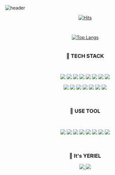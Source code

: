 ![header](https://capsule-render.vercel.app/api?type=waving&color=0:006888,100:089E99&text=YERIEL%20RYU&fontColor=ffffff&height=163&animation=twinkling&fontAlign=82&fontAlignY=35&fontSize=45)


<div align='center'>


[![Hits](https://hits.seeyoufarm.com/api/count/incr/badge.svg?url=https%3A%2F%2Fgithub.com%2FYERIEL-RYU%2Fhit-counter&count_bg=%23FFA8A8&title_bg=%23FF8AAE&icon=hey.svg&icon_color=%23E7E7E7&title=hits&edge_flat=true)](https://github.com/YERIEL-RYU)

  
<br />
  
[![Top Langs](https://github-readme-stats.vercel.app/api/top-langs/?username=YERIEL-RYU&layout=compact)](https://github.com/YERIEL-RYU/github-readme-stats)
<br />
<br />
  
  <h3>🎱 TECH STACK </h3>
<br />
  
  <img src="https://img.shields.io/badge/React-61DAFB?style=flat-square&logo=React&logoColor=white"/>  <img src="https://img.shields.io/badge/JavaScript-F7DF1E?style=flat-square&logo=JavaScript&logoColor=white"/>  <img src="https://img.shields.io/badge/Redux-764ABC?style=flat-square&logo=Redux&logoColor=white"/> <img src="https://img.shields.io/badge/MaterialUI-007FFF?style=flat-square&logo=MUI&logoColor=white"/> <img src="https://img.shields.io/badge/CSS-1572B6?style=flat-square&logo=CSS3&logoColor=white"/> <img src="https://img.shields.io/badge/StyledComponents-F7B500?style=flat-square&logo=styledcomponents&logoColor=white"/> <img src="https://img.shields.io/badge/HTML5-E34F26?style=flat-square&logo=HTML5&logoColor=white"/> <img src="https://img.shields.io/badge/jQuery-0769AD?style=flat-square&logo=jQuery&logoColor=white"/> 
<br />
  
  <img src="https://img.shields.io/badge/Python-3776AB?style=flat-square&logo=Python&logoColor=white"/> <img src="https://img.shields.io/badge/Node.js-339933?style=flat-square&logo=Node.js&logoColor=white"/> <img src="https://img.shields.io/badge/Django-092E20?style=flat-square&logo=Django&logoColor=white"/> <img src="https://img.shields.io/badge/ApolloGraphQL-311C87?style=flat-square&logo=ApolloGraphQL&logoColor=white"/> <img src="https://img.shields.io/badge/Docker-2496ED?style=flat-square&logo=Docker&logoColor=white"/> <img src="https://img.shields.io/badge/GraphQL-E10098?style=flat-square&logo=GraphQL&logoColor=white"/> <img src="https://img.shields.io/badge/PostgreSQL-4169E1?style=flat-square&logo=PostgreSQL&logoColor=white"/>
  
<br />
  
  <h3>🎱 USE TOOL </h3>
<br />

<img src="https://img.shields.io/badge/VisualStudioCode-007ACC?style=flat-square&logo=VisualStudioCode&logoColor=white"/> <img src="https://img.shields.io/badge/Git-F05032?style=flat-square&logo=Git&logoColor=white"/> <img src="https://img.shields.io/badge/Jira-0052CC?style=flat-square&logo=Jira&logoColor=white"/> <img src="https://img.shields.io/badge/Bitbucket-0052CC?style=flat-square&logo=Bitbucket&logoColor=white"/> <img src="https://img.shields.io/badge/GitHub-181717?style=flat-square&logo=GitHub&logoColor=white"/> <img src="https://img.shields.io/badge/CodePen-006888?style=flat-square&logo=CodePen&logoColor=white"/> <img src="https://img.shields.io/badge/CodeSandbox-006888?style=flat-square&logo=CodeSandbox&logoColor=white"/> <img src="https://img.shields.io/badge/Sketch-F7B500?style=flat-square&logo=Sketch&logoColor=white"/>

  <br />
  
  <h3>🎱 It's YERIEL</h3>
  <a href="https://instagram.com/r_0o0_j">
    <img src="https://img.shields.io/badge/Instagram-E4405F?style=flat-square&logo=Instagram&logoColor=white"/> 
  </a>
  <a>
    <img src="https://img.shields.io/badge/Tistory-000000?style=flat-square&logo=TiStory&logoColor=white"/> 
  </a>
<br />

</div>
  
<!---
YERIEL-RYU/YERIEL-RYU is a ✨ special ✨ repository because its `README.md` (this file) appears on your GitHub profile.
You can click the Preview link to take a look at your changes.
--->


<!-- ![](https://komarev.com/ghpvc/?username=YERIEL-RYUe&style=flat-square&color=006888) -->
